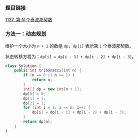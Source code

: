 ### 题目链接
[1137. 第 N 个泰波那契数](https://leetcode.cn/problems/n-th-tribonacci-number)

### 方法一：动态规划
维护一个大小为 `n + 1` 的数组 `dp`，`dp[i]` 表示第 `i` 个泰波那契数。

状态转移方程为：`dp[i] = dp[i - 1] + dp[i - 2] + dp[i - 3]`。

```Java
class Solution {
    public int tribonacci(int n) {
        if (n == 0 || n == 1) {
            return n;
        }
        int[] dp = new int[n + 1];
        dp[0] = 0;
        dp[1] = 1;
        dp[2] = 1;
        for (int i = 3; i <= n; i++) {
            dp[i] = dp[i - 1] + dp[i - 2] + dp[i - 3];
        }
        return dp[n];
    }
}
```
